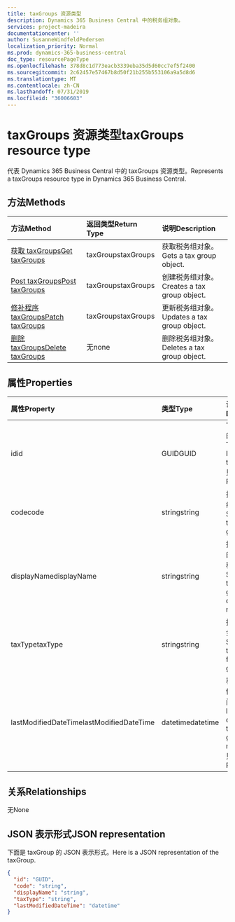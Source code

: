 ```yaml
---
title: taxGroups 资源类型
description: Dynamics 365 Business Central 中的税务组对象。
services: project-madeira
documentationcenter: ''
author: SusanneWindfeldPedersen
localization_priority: Normal
ms.prod: dynamics-365-business-central
doc_type: resourcePageType
ms.openlocfilehash: 378d8c1d773eacb3339eba35d5d60cc7ef5f2400
ms.sourcegitcommit: 2c62457e57467b8d50f21b255b553106a9a5d8d6
ms.translationtype: MT
ms.contentlocale: zh-CN
ms.lasthandoff: 07/31/2019
ms.locfileid: "36006603"
---
```

# <a name="taxgroups-resource-type"></a><span data-ttu-id="9df5b-103">taxGroups 资源类型</span><span class="sxs-lookup"><span data-stu-id="9df5b-103">taxGroups resource type</span></span>
<span data-ttu-id="9df5b-104">代表 Dynamics 365 Business Central 中的 taxGroups 资源类型。</span><span class="sxs-lookup"><span data-stu-id="9df5b-104">Represents a taxGroups resource type in Dynamics 365 Business Central.</span></span>

## <a name="methods"></a><span data-ttu-id="9df5b-105">方法</span><span class="sxs-lookup"><span data-stu-id="9df5b-105">Methods</span></span>
| <span data-ttu-id="9df5b-106">方法</span><span class="sxs-lookup"><span data-stu-id="9df5b-106">Method</span></span>       | <span data-ttu-id="9df5b-107">返回类型</span><span class="sxs-lookup"><span data-stu-id="9df5b-107">Return Type</span></span>  |<span data-ttu-id="9df5b-108">说明</span><span class="sxs-lookup"><span data-stu-id="9df5b-108">Description</span></span>|
|:---------------|:--------|:----------|
|[<span data-ttu-id="9df5b-109">获取 taxGroups</span><span class="sxs-lookup"><span data-stu-id="9df5b-109">Get taxGroups</span></span>](../api/dynamics-taxgroups-get.md)|<span data-ttu-id="9df5b-110">taxGroups</span><span class="sxs-lookup"><span data-stu-id="9df5b-110">taxGroups</span></span>|<span data-ttu-id="9df5b-111">获取税务组对象。</span><span class="sxs-lookup"><span data-stu-id="9df5b-111">Gets a tax group object.</span></span>|
|[<span data-ttu-id="9df5b-112">Post taxGroups</span><span class="sxs-lookup"><span data-stu-id="9df5b-112">Post taxGroups</span></span>](../api/dynamics-create-taxgroups.md)|<span data-ttu-id="9df5b-113">taxGroups</span><span class="sxs-lookup"><span data-stu-id="9df5b-113">taxGroups</span></span>|<span data-ttu-id="9df5b-114">创建税务组对象。</span><span class="sxs-lookup"><span data-stu-id="9df5b-114">Creates a tax group object.</span></span>|
|[<span data-ttu-id="9df5b-115">修补程序 taxGroups</span><span class="sxs-lookup"><span data-stu-id="9df5b-115">Patch taxGroups</span></span>](../api/dynamics-taxgroups-update.md)|<span data-ttu-id="9df5b-116">taxGroups</span><span class="sxs-lookup"><span data-stu-id="9df5b-116">taxGroups</span></span>|<span data-ttu-id="9df5b-117">更新税务组对象。</span><span class="sxs-lookup"><span data-stu-id="9df5b-117">Updates a tax group object.</span></span>|
|[<span data-ttu-id="9df5b-118">删除 taxGroups</span><span class="sxs-lookup"><span data-stu-id="9df5b-118">Delete taxGroups</span></span>](../api/dynamics-taxgroups-delete.md)|<span data-ttu-id="9df5b-119">无</span><span class="sxs-lookup"><span data-stu-id="9df5b-119">none</span></span>|<span data-ttu-id="9df5b-120">删除税务组对象。</span><span class="sxs-lookup"><span data-stu-id="9df5b-120">Deletes a tax group object.</span></span>|

## <a name="properties"></a><span data-ttu-id="9df5b-121">属性</span><span class="sxs-lookup"><span data-stu-id="9df5b-121">Properties</span></span>
| <span data-ttu-id="9df5b-122">属性</span><span class="sxs-lookup"><span data-stu-id="9df5b-122">Property</span></span>     | <span data-ttu-id="9df5b-123">类型</span><span class="sxs-lookup"><span data-stu-id="9df5b-123">Type</span></span>   |<span data-ttu-id="9df5b-124">说明</span><span class="sxs-lookup"><span data-stu-id="9df5b-124">Description</span></span>|
|:---------------|:--------|:----------|
|<span data-ttu-id="9df5b-125">id</span><span class="sxs-lookup"><span data-stu-id="9df5b-125">id</span></span>|<span data-ttu-id="9df5b-126">GUID</span><span class="sxs-lookup"><span data-stu-id="9df5b-126">GUID</span></span>|<span data-ttu-id="9df5b-127">TaxGroup 的唯一 ID。</span><span class="sxs-lookup"><span data-stu-id="9df5b-127">The unique ID of the taxGroup.</span></span> <span data-ttu-id="9df5b-128">只读。</span><span class="sxs-lookup"><span data-stu-id="9df5b-128">Read-Only.</span></span>|
|<span data-ttu-id="9df5b-129">code</span><span class="sxs-lookup"><span data-stu-id="9df5b-129">code</span></span>|<span data-ttu-id="9df5b-130">string</span><span class="sxs-lookup"><span data-stu-id="9df5b-130">string</span></span>|<span data-ttu-id="9df5b-131">指定税务组。</span><span class="sxs-lookup"><span data-stu-id="9df5b-131">Specifies the tax group.</span></span>|
|<span data-ttu-id="9df5b-132">displayName</span><span class="sxs-lookup"><span data-stu-id="9df5b-132">displayName</span></span>|<span data-ttu-id="9df5b-133">string</span><span class="sxs-lookup"><span data-stu-id="9df5b-133">string</span></span>|<span data-ttu-id="9df5b-134">指定税务组的显示名称。</span><span class="sxs-lookup"><span data-stu-id="9df5b-134">Specifies the tax group display name.</span></span>|
|<span data-ttu-id="9df5b-135">taxType</span><span class="sxs-lookup"><span data-stu-id="9df5b-135">taxType</span></span>|<span data-ttu-id="9df5b-136">string</span><span class="sxs-lookup"><span data-stu-id="9df5b-136">string</span></span>|<span data-ttu-id="9df5b-137">指定组的税金类型。</span><span class="sxs-lookup"><span data-stu-id="9df5b-137">Specifies the tax type for the group.</span></span>|
|<span data-ttu-id="9df5b-138">lastModifiedDateTime</span><span class="sxs-lookup"><span data-stu-id="9df5b-138">lastModifiedDateTime</span></span>|<span data-ttu-id="9df5b-139">datetime</span><span class="sxs-lookup"><span data-stu-id="9df5b-139">datetime</span></span>|<span data-ttu-id="9df5b-140">税组的最后修改日期时间。</span><span class="sxs-lookup"><span data-stu-id="9df5b-140">The last datetime the tax group was modified.</span></span> <span data-ttu-id="9df5b-141">只读。</span><span class="sxs-lookup"><span data-stu-id="9df5b-141">Read-Only.</span></span>|  


## <a name="relationships"></a><span data-ttu-id="9df5b-142">关系</span><span class="sxs-lookup"><span data-stu-id="9df5b-142">Relationships</span></span>
<span data-ttu-id="9df5b-143">无</span><span class="sxs-lookup"><span data-stu-id="9df5b-143">None</span></span>

## <a name="json-representation"></a><span data-ttu-id="9df5b-144">JSON 表示形式</span><span class="sxs-lookup"><span data-stu-id="9df5b-144">JSON representation</span></span>

<span data-ttu-id="9df5b-145">下面是 taxGroup 的 JSON 表示形式。</span><span class="sxs-lookup"><span data-stu-id="9df5b-145">Here is a JSON representation of the taxGroup.</span></span>

```json
{
  "id": "GUID",
  "code": "string",
  "displayName": "string",
  "taxType": "string",
  "lastModifiedDateTime": "datetime"
}

```


